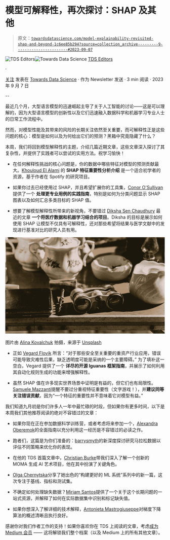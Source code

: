 # 模型可解释性，再次探讨：SHAP 及其他

> 原文：[`towardsdatascience.com/model-explainability-revisited-shap-and-beyond-1c6ee85b294?source=collection_archive---------9-----------------------#2023-09-07`](https://towardsdatascience.com/model-explainability-revisited-shap-and-beyond-1c6ee85b294?source=collection_archive---------9-----------------------#2023-09-07)

[](https://towardsdatascience.medium.com/?source=post_page-----1c6ee85b294--------------------------------)![TDS Editors](https://towardsdatascience.medium.com/?source=post_page-----1c6ee85b294--------------------------------)[](https://towardsdatascience.com/?source=post_page-----1c6ee85b294--------------------------------)![Towards Data Science](https://towardsdatascience.com/?source=post_page-----1c6ee85b294--------------------------------) [TDS Editors](https://towardsdatascience.medium.com/?source=post_page-----1c6ee85b294--------------------------------)

·

[关注](https://medium.com/m/signin?actionUrl=https%3A%2F%2Fmedium.com%2F_%2Fsubscribe%2Fuser%2F7e12c71dfa81&operation=register&redirect=https%3A%2F%2Ftowardsdatascience.com%2Fmodel-explainability-revisited-shap-and-beyond-1c6ee85b294&user=TDS+Editors&userId=7e12c71dfa81&source=post_page-7e12c71dfa81----1c6ee85b294---------------------post_header-----------) 发表在 [Towards Data Science](https://towardsdatascience.com/?source=post_page-----1c6ee85b294--------------------------------) · 作为 Newsletter 发送 · 3 min 阅读 · 2023 年 9 月 7 日[](https://medium.com/m/signin?actionUrl=https%3A%2F%2Fmedium.com%2F_%2Fvote%2Ftowards-data-science%2F1c6ee85b294&operation=register&redirect=https%3A%2F%2Ftowardsdatascience.com%2Fmodel-explainability-revisited-shap-and-beyond-1c6ee85b294&user=TDS+Editors&userId=7e12c71dfa81&source=-----1c6ee85b294---------------------clap_footer-----------)

--

[](https://medium.com/m/signin?actionUrl=https%3A%2F%2Fmedium.com%2F_%2Fbookmark%2Fp%2F1c6ee85b294&operation=register&redirect=https%3A%2F%2Ftowardsdatascience.com%2Fmodel-explainability-revisited-shap-and-beyond-1c6ee85b294&source=-----1c6ee85b294---------------------bookmark_footer-----------)

最近几个月，大型语言模型的迅速崛起主导了关于人工智能的讨论——这是可以理解的，因为大型语言模型的创新性以及它们迅速融入数据科学和机器学习专业人士的日常工作流程中。

然而，对模型性能及其带来的风险的长期关注依然至关重要，而可解释性正是这些问题的核心：模型是如何以及为何给出它们的预测？黑箱中究竟隐藏了什么？

本周，我们将回到模型解释性的主题，介绍几篇近期文章，这些文章深入探讨了其复杂性，并提供了实践者可以尝试的实用方法。祝学习愉快！

+   在任何解释性挑战的核心问题是，你的数据中哪些特征对模型的预测贡献最大。[Khouloud El Alami](https://medium.com/u/9c6a36490614?source=post_page-----1c6ee85b294--------------------------------) 的 **SHAP 特征重要性分析介绍** 是一个适合初学者的资源，基于作者在 Spotify 的研究项目。

+   如果你过去已经使用过 SHAP，并且希望扩展你的工具集，[Conor O'Sullivan](https://medium.com/u/4ae48256fb37?source=post_page-----1c6ee85b294--------------------------------) 提供了一个 **处理更专业用例的实践指南**，特别是如何为分类问题显示 SHAP 图表以及如何汇总多类目标的 SHAP 值。

+   想要了解模型解释性所带来的新视角，不要错过 [Diksha Sen Chaudhury](https://medium.com/u/d7f3ce137d78?source=post_page-----1c6ee85b294--------------------------------) 最近的文章 **一个将医疗数据和机器学习结合的项目**。Diksha 的目标是展示如何使用 SHAP 让模型不仅具有可解释性，还对那些希望将结果与医学文献中的发现进行基准对比的研究人员有用。

![](img/9081a137af7f4c49a19c007b1f108324.png)

图片由 [Alina Kovalchuk](https://unsplash.com/@moonofviolet?utm_source=medium&utm_medium=referral) 拍摄，来源于 [Unsplash](https://unsplash.com/?utm_source=medium&utm_medium=referral)

+   正如 [Vegard Flovik](https://medium.com/u/17ff8967433?source=post_page-----1c6ee85b294--------------------------------) 所言：“对于那些安全至关重要的重资产行业应用，错误可能导致灾难性后果，缺乏透明度可能是采纳的一个主要障碍。” 为了填补这一空白，Vegard 提供了一个 **详尽的开源 Iguanas 框架指南**，并展示了如何利用其自动化规则生成的功能来增强解释性。

+   虽然 SHAP 值在许多现实世界场景中证明是有益的，但它们也有局限性。[Samuele Mazzanti](https://medium.com/u/e16f3bb86e03?source=post_page-----1c6ee85b294--------------------------------)提醒不要过分重视特征重要性（文字游戏！），并**建议同等关注错误贡献**，因为“一个特征的重要性并不意味着它对模型有益。”

我们知道九月初是你们许多人一年中最忙碌的时段，但如果你有更多时间，以下是本周我们其他推荐阅读的绝对不容错过的文章：

+   如果你现在正在参加数据科学训练营，或者考虑将来参加一个，[Alexandra Oberemok](https://medium.com/u/346def7ad86?source=post_page-----1c6ee85b294--------------------------------)的全面指南以充分利用这一经历是不容错过的必读之作。

+   跑者们，这篇是为你们准备的：[barrysmyth](https://medium.com/u/a995c3b2ae8?source=post_page-----1c6ee85b294--------------------------------)的新深度探讨研究马拉松数据以评估不同策略来优化你的表现。

+   在他的 TDS 首篇文章中，[Christian Burke](https://medium.com/u/764fa444fa3?source=post_page-----1c6ee85b294--------------------------------)带我们深入了解一个创新的 MOMA 生成 AI 艺术项目，他在其中扮演了关键角色。

+   [Olga Chernytska](https://medium.com/u/cc932e019245?source=post_page-----1c6ee85b294--------------------------------)分享了她出色的“构建更好的 ML 系统”系列中的新一篇，这次专注于基线、指标和测试集。

+   不确定如何处理缺失数据？[Miriam Santos](https://medium.com/u/243289394aaa?source=post_page-----1c6ee85b294--------------------------------)提供了一个关于这个长期问题的一站式资源，并解释了如何在实际数据集中识别和标记缺失值。

+   如果你想深入了解详细的技术解释，[Antonieta Mastrogiuseppe](https://medium.com/u/a8ee237975ec?source=post_page-----1c6ee85b294--------------------------------)对梯度下降算法的概述清晰且执行良好。

感谢你对我们作者工作的支持！如果你喜欢你在 TDS 上阅读的文章，考虑[成为 Medium 会员](https://bit.ly/tds-membership) —— 这将解锁我们整个档案（以及 Medium 上的所有其他文章）。
